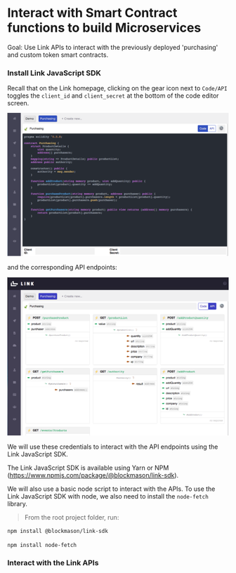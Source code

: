 # Interact with Smart Contract functions to build Microservices
Goal: Use Link APIs to interact with the previously deployed 'purchasing' and custom token smart contracts. 

### Install Link JavaScript SDK

Recall that on the Link homepage, clicking on the gear icon next to `Code/API` toggles the `client_id` and `client_secret` at the bottom of the code editor screen.

![Link API Client ID and Secret](images/link_api_setup_completed.png)

and the corresponding API endpoints:

![Link API endpoints](images/link_api_setup_endpoints.png)

We will use these credentials to interact with the API endpoints using the Link JavaScript SDK.

The Link JavaScript SDK is available using Yarn or NPM (https://www.npmjs.com/package/@blockmason/link-sdk).

We will also use a basic node script to interact with the APIs. To use the Link JavaScript SDK with node, we also need to install the `node-fetch` library. 

> From the root project folder, run:
```
npm install @blockmason/link-sdk

npm install node-fetch
```
### Interact with the Link APIs




